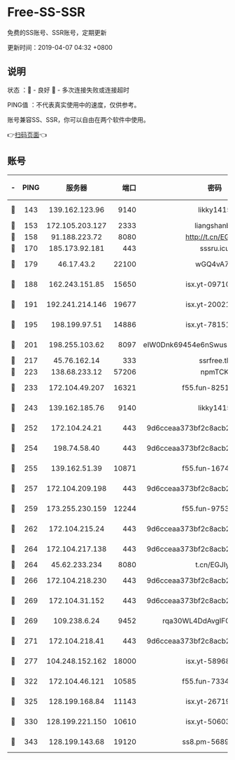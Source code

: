 # Free-SS-SSR

免费的SS账号、SSR账号，定期更新

更新时间：2019-04-07 04:32 +0800

## 说明

状态     ：🙂 - 良好 🙁 - 多次连接失败或连接超时

PING值   ：不代表真实使用中的速度，仅供参考。

账号兼容SS、SSR，你可以自由在两个软件中使用。

👉[扫码页面](https://liesauer.github.io/Free-SS-SSR/)👈

## 账号

|-|PING|服务器|端口|密码|加密方式|区域|
|:----:|:----:|:-----:|-----:|:----:|:----:|:----:|
|🙂|143|139.162.123.96|9140|likky1415|aes-256-cfb|JP|
|🙂|153|172.105.203.127|2333|liangshanbo|chacha20|JP|
|🙂|158|91.188.223.72|8080|http://t.cn/EGJIyrl|rc4-md5|RU|
|🙂|170|185.173.92.181|443|sssru.icu|rc4-md5|RU|
|🙂|179|46.17.43.2|22100|wGQ4vA7D|aes-256-gcm|RU|
|🙂|188|162.243.151.85|15650|isx.yt-09710733|aes-256-cfb|US|
|🙂|191|192.241.214.146|19677|isx.yt-20021602|aes-256-cfb|US|
|🙂|195|198.199.97.51|14886|isx.yt-78151527|aes-256-cfb|US|
|🙂|201|198.255.103.62|8097|eIW0Dnk69454e6nSwuspv9DmS201tQ0D|aes-256-cfb|US|
|🙂|217|45.76.162.14|333|ssrfree.tk|rc4|SG|
|🙂|223|138.68.233.12|57206|npmTCK|rc4-md5|US|
|🙂|233|172.104.49.207|16321|f55.fun-82511518|aes-256-cfb|SG|
|🙂|243|139.162.185.76|9140|likky1415|aes-256-cfb|DE|
|🙂|252|172.104.24.21|443|9d6cceaa373bf2c8acb22e60b6a58be6|aes-256-cfb|US|
|🙂|254|198.74.58.40|443|9d6cceaa373bf2c8acb22e60b6a58be6|aes-256-cfb|US|
|🙂|255|139.162.51.39|10871|f55.fun-16741898|aes-256-cfb|SG|
|🙂|257|172.104.209.198|443|9d6cceaa373bf2c8acb22e60b6a58be6|aes-256-cfb|US|
|🙂|259|173.255.230.159|12244|f55.fun-97535983|aes-256-cfb|US|
|🙂|262|172.104.215.24|443|9d6cceaa373bf2c8acb22e60b6a58be6|aes-256-cfb|US|
|🙂|264|172.104.217.138|443|9d6cceaa373bf2c8acb22e60b6a58be6|aes-256-cfb|US|
|🙂|264|45.62.233.234|8080|t.cn/EGJIyrl|rc4-md5|CA|
|🙂|266|172.104.218.230|443|9d6cceaa373bf2c8acb22e60b6a58be6|aes-256-cfb|US|
|🙂|269|172.104.31.152|443|9d6cceaa373bf2c8acb22e60b6a58be6|aes-256-cfb|US|
|🙂|269|109.238.6.24|9452|rqa30WL4DdAvgIFG6Fs3znzTa|aes-256-cfb|FR|
|🙂|271|172.104.218.41|443|9d6cceaa373bf2c8acb22e60b6a58be6|aes-256-cfb|US|
|🙂|277|104.248.152.162|18000|isx.yt-58968188|aes-256-cfb|SG|
|🙂|322|172.104.46.121|10585|f55.fun-73340973|aes-256-cfb|SG|
|🙂|325|128.199.168.84|11143|isx.yt-26719747|aes-256-cfb|SG|
|🙂|330|128.199.221.150|10610|isx.yt-50603205|aes-256-cfb|SG|
|🙂|343|128.199.143.68|19120|ss8.pm-56891899|aes-256-cfb|SG|
